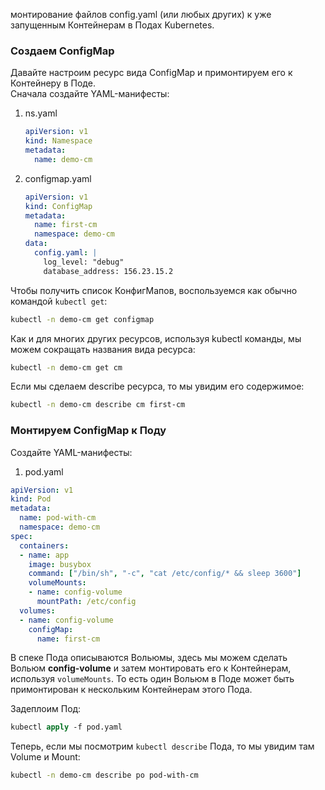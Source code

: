 монтирование файлов config.yaml (или любых других) к уже запущенным Контейнерам в Подах Kubernetes.


### Создаем ConfigMap

Давайте настроим ресурс вида ConfigMap и примонтируем его к Контейнеру в Поде.   
Сначала создайте YAML-манифесты:

1. ns.yaml
    
    ```yaml
    apiVersion: v1
    kind: Namespace
    metadata:
      name: demo-cm
    ```
    
2. configmap.yaml
    
    ```yaml
    apiVersion: v1
    kind: ConfigMap
    metadata:
      name: first-cm
      namespace: demo-cm
    data:
      config.yaml: |
        log_level: "debug"
        database_address: 156.23.15.2
    ```


Чтобы получить список КонфигМапов, воспользуемся как обычно командой `kubectl get`: 

```bash
kubectl -n demo-cm get configmap
```

Как и для многих других ресурсов, используя kubectl команды, мы можем сокращать названия вида ресурса: 

```bash
kubectl -n demo-cm get cm
```

Если мы сделаем describe ресурса, то мы увидим его содержимое: 

```bash
kubectl -n demo-cm describe cm first-cm
```



### Монтируем ConfigMap к Поду

Создайте YAML-манифесты:

1) pod.yaml

```yaml
apiVersion: v1
kind: Pod
metadata:
  name: pod-with-cm
  namespace: demo-cm
spec:
  containers:
  - name: app
    image: busybox
    command: ["/bin/sh", "-c", "cat /etc/config/* && sleep 3600"]
    volumeMounts:
    - name: config-volume
      mountPath: /etc/config
  volumes:
  - name: config-volume
    configMap:
      name: first-cm
```

В спеке Пода описываются Вольюмы, здесь мы можем сделать Вольюм **config-volume** и затем монтировать его к Контейнерам, используя `volumeMounts`. То есть один Вольюм в Поде может быть примонтирован к нескольким Контейнерам этого Пода.

Задеплоим Под: 

```clojure
kubectl apply -f pod.yaml
```

Теперь, если мы посмотрим `kubectl describe` Пода, то мы увидим там Volume и Mount: 

```bash
kubectl -n demo-cm describe po pod-with-cm
```
